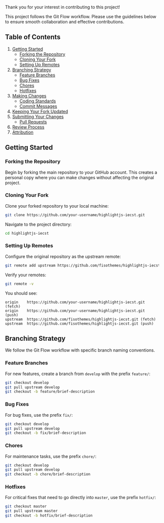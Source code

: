 Thank you for your interest in contributing to this project! 

This project follows the Git Flow workflow. Please use the guidelines below to ensure smooth collaboration and effective contributions.

## Table of Contents

1. [Getting Started](#getting-started)
   - [Forking the Repository](#forking-the-repository)
   - [Cloning Your Fork](#cloning-your-fork)
   - [Setting Up Remotes](#setting-up-remotes)
1. [Branching Strategy](#branching-strategy)
   - [Feature Branches](#feature-branches)
   - [Bug Fixes](#bug-fixes)
   - [Chores](#chores)
   - [Hotfixes](#hotfixes)
1. [Making Changes](#making-changes)
   - [Coding Standards](#coding-standards)
   - [Commit Messages](#commit-messages)
1. [Keeping Your Fork Updated](#keeping-your-fork-updated)
1. [Submitting Your Changes](#submitting-your-changes)
   - [Pull Requests](#pull-requests)
1. [Review Process](#review-process)
1. [Attribution](#attribution)

## Getting Started

### Forking the Repository

Begin by forking the main repository to your GitHub account. This creates a personal copy where you can make changes without affecting the original project.

### Cloning Your Fork

Clone your forked repository to your local machine:

```bash
git clone https://github.com/your-username/highlightjs-iecst.git
```

Navigate to the project directory:

```bash
cd highlightjs-iecst
```

### Setting Up Remotes

Configure the original repository as the upstream remote:

```bash
git remote add upstream https://github.com/fisothemes/highlightjs-iecst.git
```

Verify your remotes:

```bash
git remote -v
```

You should see:

```
origin    https://github.com/your-username/highlightjs-iecst.git (fetch)
origin    https://github.com/your-username/highlightjs-iecst.git (push)
upstream  https://github.com/fisothemes/highlightjs-iecst.git (fetch)
upstream  https://github.com/fisothemes/highlightjs-iecst.git (push)
```

## Branching Strategy

We follow the Git Flow workflow with specific branch naming conventions.

### Feature Branches

For new features, create a branch from `develop` with the prefix `feature/`:

```bash
git checkout develop
git pull upstream develop
git checkout -b feature/brief-description
```

### Bug Fixes

For bug fixes, use the prefix `fix/`:

```bash
git checkout develop
git pull upstream develop
git checkout -b fix/brief-description
```

### Chores

For maintenance tasks, use the prefix `chore/`:

```bash
git checkout develop
git pull upstream develop
git checkout -b chore/brief-description
```

### Hotfixes

For critical fixes that need to go directly into `master`, use the prefix `hotfix/`:

```bash
git checkout master
git pull upstream master
git checkout -b hotfix/brief-description
```